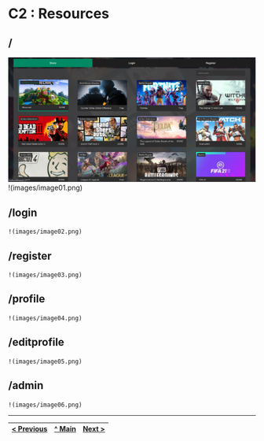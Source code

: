 # C2 : Resources

## / 
![System architecture](images/image01.png)
    !(images/image01.png)
## /login
    !(images/image02.png)
## /register
    !(images/image03.png)
## /profile
    !(images/image04.png)
## /editprofile
    !(images/image05.png)
## /admin
    !(images/image06.png)


---
[< Previous](c1.md) | [^ Main](../../../) | [Next >](c3.md)
:--- | :---: | ---: 
